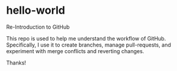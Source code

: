 # hello-world
Re-Introduction to GitHub

This repo is used to help me understand the workflow of GitHub. Specifically, I use it to create branches, manage pull-requests, and experiment with merge conflicts and reverting changes. 

Thanks!
